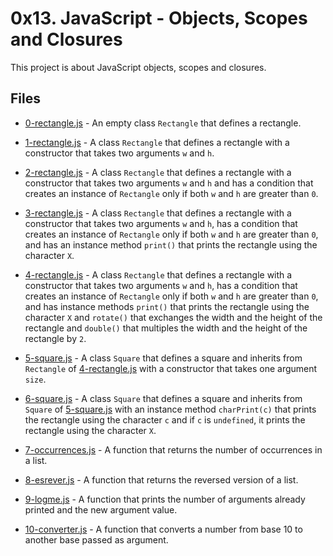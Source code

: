 # 0x13. JavaScript - Objects, Scopes and Closures

This project is about JavaScript objects, scopes and closures.

## Files

- [0-rectangle.js](0-rectangle.js) - An empty class `Rectangle` that defines a rectangle.

- [1-rectangle.js](1-rectangle.js) - A class `Rectangle` that defines a rectangle with a constructor that takes two arguments `w` and `h`.

- [2-rectangle.js](2-rectangle.js) - A class `Rectangle` that defines a rectangle with a constructor that takes two arguments `w` and `h` and has a condition that creates an instance of `Rectangle` only if both `w` and `h` are greater than `0`.

- [3-rectangle.js](3-rectangle.js) - A class `Rectangle` that defines a rectangle with a constructor that takes two arguments `w` and `h`, has a condition that creates an instance of `Rectangle` only if both `w` and `h` are greater than `0`, and has an instance method `print()` that prints the rectangle using the character `X`.

- [4-rectangle.js](4-rectangle.js) - A class `Rectangle` that defines a rectangle with a constructor that takes two arguments `w` and `h`, has a condition that creates an instance of `Rectangle` only if both `w` and `h` are greater than `0`, and has instance methods `print()` that prints the rectangle using the character `X` and `rotate()` that exchanges the width and the height of the rectangle and `double()` that multiples the width and the height of the rectangle by `2`.

- [5-square.js](5-square.js) - A class `Square` that defines a square and inherits from `Rectangle` of [4-rectangle.js](4-rectangle.js) with a constructor that takes one argument `size`.

- [6-square.js](6-square.js) - A class `Square` that defines a square and inherits from `Square` of [5-square.js](5-square.js) with an instance method `charPrint(c)` that prints the rectangle using the character `c` and if `c` is `undefined`, it prints the rectangle using the character `X`.

- [7-occurrences.js](7-occurrences.js) - A function that returns the number of occurrences in a list.

- [8-esrever.js](8-esrever.js) - A function that returns the reversed version of a list.

- [9-logme.js](9-logme.js) - A function that prints the number of arguments already printed and the new argument value.

- [10-converter.js](10-converter.js) - A function that converts a number from base 10 to another base passed as argument.